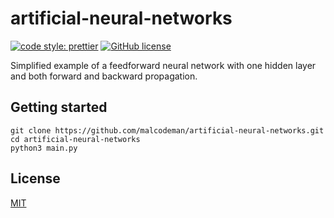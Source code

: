# artificial-neural-networks

[![code style: prettier](https://img.shields.io/badge/code_style-prettier-ff69b4.svg)](https://github.com/prettier/prettier)
[![GitHub license](https://img.shields.io/badge/license-MIT-blue.svg)](https://github.com/malcodeman/artificial-neural-networks/blob/main/LICENSE)

Simplified example of a feedforward neural network with one hidden layer and both forward and backward propagation.

## Getting started

```
git clone https://github.com/malcodeman/artificial-neural-networks.git
cd artificial-neural-networks
python3 main.py
```

## License

[MIT](./LICENSE)
